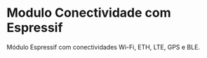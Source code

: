 # Modulo Conectividade com Espressif
Módulo Espressif com conectividades Wi-Fi, ETH, LTE, GPS e BLE.
